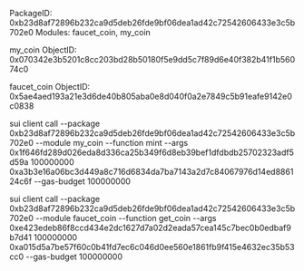 PackageID: 0xb23d8af72896b232ca9d5deb26fde9bf06dea1ad42c72542606433e3c5b702e0
Modules: faucet_coin, my_coin

my_coin
ObjectID: 0x070342e3b5201c8cc203bd28b50180f5e9dd5c7f89d6e40f382b41f1b56074c0

faucet_coin
ObjectID: 0x5ae4aed193a21e3d6de40b805aba0e8d040f0a2e7849c5b91eafe9142e0c0838

sui client call --package 0xb23d8af72896b232ca9d5deb26fde9bf06dea1ad42c72542606433e3c5b702e0 --module my_coin --function mint --args 0x1f646fd289d026eda8d336ca25b349f6d8eb39bef1dfdbdb25702323adf5d59a 100000000 0xa3b3e16a06bc3d449a8c716d6834da7ba7143a2d7c84067976d14ed886124c6f --gas-budget 100000000

sui client call --package 0xb23d8af72896b232ca9d5deb26fde9bf06dea1ad42c72542606433e3c5b702e0 --module faucet_coin --function get_coin --args 0xe423edeb86f8ccd434e2dc1627d7a02d2eada57cea145c7bec0b0edbaf9b7d41 100000000 0xa015d5a7be57f60c0b41fd7ec6c046d0ee560e1861fb9f415e4632ec35b53cc0 --gas-budget 100000000
